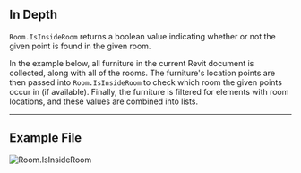 ## In Depth
`Room.IsInsideRoom` returns a boolean value indicating whether or not the given point is found in the given room.

In the example below, all furniture in the current Revit document is collected, along with all of the rooms. The furniture's location points are then passed into `Room.IsInsideRoom` to check which room the given points occur in (if available). Finally, the furniture is filtered for elements with room locations, and these values are combined into lists.
___
## Example File

![Room.IsInsideRoom](./Revit.Elements.Room.IsInsideRoom_img.jpg)
